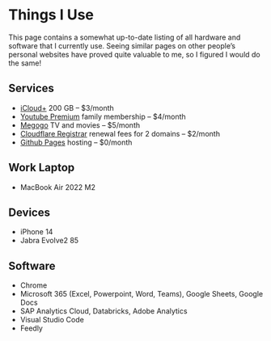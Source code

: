 # Things I Use

This page contains a somewhat up-to-date listing of all hardware and software that I currently use. Seeing similar pages on other people’s personal websites have proved quite valuable to me, so I figured I would do the same!

## Services

- [iCloud+](https://www.apple.com/icloud/) 200 GB – $3/month
- [Youtube Premium](https://nearlyfreespeech.net) family membership – $4/month
- [Megogo](https://megogo.net/) TV and movies – $5/month
- [Cloudflare Registrar](https://www.cloudflare.com/) renewal fees for 2 domains – $2/month
- [Github Pages](https://pages.github.com/) hosting – $0/month

## Work Laptop

- MacBook Air 2022 M2

## Devices

- iPhone 14
- Jabra Evolve2 85

## Software

- Chrome
- Microsoft 365 (Excel, Powerpoint, Word, Teams), Google Sheets, Google Docs
- SAP Analytics Cloud, Databricks, Adobe Analytics
- Visual Studio Code
- Feedly
